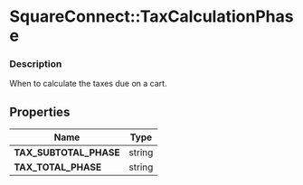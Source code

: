# SquareConnect::TaxCalculationPhase

### Description

When to calculate the taxes due on a cart.

## Properties
Name | Type
------------ | -------------
**TAX_SUBTOTAL_PHASE** | string
**TAX_TOTAL_PHASE** | string


